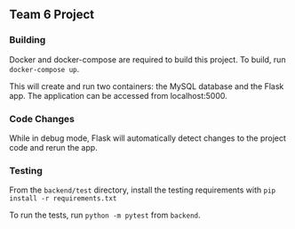 ## Team 6 Project

### Building

Docker and docker-compose are required to build this project. To build, run `docker-compose up`.

This will create and run two containers: the MySQL database and the Flask app. The application can be accessed from localhost:5000.

### Code Changes

While in debug mode, Flask will automatically detect changes to the project code and rerun the app.

### Testing

From the `backend/test` directory, install the testing requirements with `pip install -r requirements.txt`

To run the tests, run `python -m pytest` from `backend`.